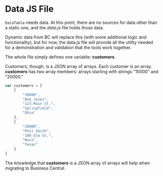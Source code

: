 # Data JS File

`DataTable` needs data. At this point, there are no sources for data other than a static one, and the *data.js* file holds those data.

Dynamic data from BC will replace this (with some additional logic and functionality), but for now, the data.js file will provide all the utility needed for a demonstration and validation that the tools work together. 

The whole file simply defines one variable: **customers**.

Customers, though, is a JSON array of arrays. Each customer is an array. **customers** has two array members: arrays starting with strings "10000" and "20000."

```javascript
var customers = [
    [
        "10000",
        "Bob Jones",
        "123 Main St.",
        "Springfield",
        "Ohio"
    ],
    [
        "20000",
        "Phil Smith",
        "100 Elm St.",
        "Waco",
        "Texas"
    ]
]
````

The knowledge that **customers** is a JSON array of arrays will help when migrating to Business Central.

